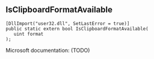 ## IsClipboardFormatAvailable

```
[DllImport("user32.dll", SetLastError = true)]
public static extern bool IsClipboardFormatAvailable(
   uint format
);
```

Microsoft documentation: (TODO)
